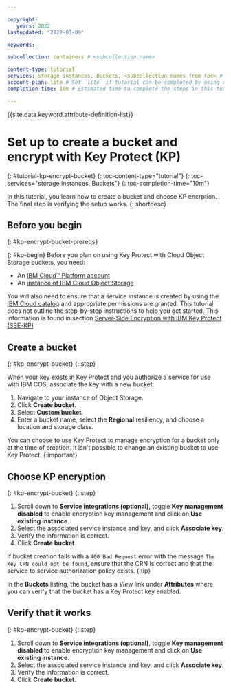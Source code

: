 ```yaml
---

copyright:
   years: 2022
lastupdated: "2022-03-09"

keywords: 

subcollection: containers # <subcollection name>

content-type: tutorial
services: storage instances, Buckets, <subcollection names from toc> # Only if the tutorial includes multiple services. If it only uses your service, don't specify. DO NOT set any platform subcollections. 
account-plan: lite # Set `lite` if tutorial can be completed by using only Lite plan services; Set `paid` if the tutorial requires a pay-go or subscription versions of plans for the service
completion-time: 10m # Estimated time to complete the steps in this tutorial. Minute values are supported up to 90 minutes. Whole hours are also supported; for example: 2h

---
```


{{site.data.keyword.attribute-definition-list}}

<!-- The title of your tutorial should be in active voice and and start with a verb. If you include product names, makes sure to use the non-trademarked short version keyref. -->
<!-- Make sure each H1/H2/H3/etc. heading is _unique_ to your tutorial by adding a short but human-readable identifier. For example, instead of just "#overview", use "#cd-kube-overview" -->

# Set up to create a bucket and encrypt with Key Protect (KP)
{: #tutorial-kp-encrypt-bucket}
{: toc-content-type="tutorial"} <!-- Always use this value -->
{: toc-services="storage instances, Buckets"} <!-- Only if multi-service - use same values from services metadata above-->
{: toc-completion-time="10m"} <!-- Use same value from completion-time metadata above-->

<!-- The short description should be a single, concise paragraph that contains one or two sentences and no more than 50 words. Briefly mention what the user's learning goal is and include the following SEO keywords in the title short description: IBM Cloud, ServiceName, tutorial.--> 

In this tutorial, you learn how to create a bucket and choose KP encrption.  The final step is verifying the setup works. 
{: shortdesc}

<!-- It's recommended to include an architectural diagram that shows how the services that are used in this tutorial interact. SVG is the recommended format. If you include a diagram, include a brief text-based description of the workflow shown in the diagram, using active voice to describe the workflow. This makes the content more searchable and improves accessibility. -->

<!-- [Architectural diagram](images/image.svg)
{: figure caption="Figure 1. A diagram that shows the architecture for my tutorial."}

The pipeline that you create has the following architecture:
1. Create a bucket
1. Choose KP encryption
1. Verify that it works-->

## Before you begin
{: #kp-encrypt-bucket-prereqs}

<!-- List any access, setup, or knowledge that the user must have before they start the tutorial. Be sure to link to any related documentation or resources to help the user complete these prerequisites.-->

<!-- Note: Currently no format for checkboxes. Let's check with design if required for first pass -->

{: #kp-begin}
Before you plan on using Key Protect with Cloud Object Storage buckets, you need:

- An [IBM Cloud™ Platform account](http://cloud.ibm.com/)
- An [instance of IBM Cloud Object Storage](http://cloud.ibm.com/catalog/services/cloud-object-storage)

You will also need to ensure that a service instance is created by using the [IBM Cloud catalog](https://cloud.ibm.com/catalog) and appropriate permissions are granted. This tutorial does not outline the step-by-step instructions to help you get started.  This information is found in section  [Server-Side Encryption with IBM Key Protect (SSE-KP)](https://cloud.ibm.com/docs/cloud-object-storage?topic=cloud-object-storage-kp)

<!-- For each step in your tutorial, add an H2 section. The title should be task-oriented and descriptive. If you find your tutorial going over 9 steps, consider whether your substeps can be grouped differently or whether your tutorial should be a multi-part series. -->

## Create a bucket
{: #kp-encrypt-bucket}
{: step}

When your key exists in Key Protect and you authorize a service for use with IBM COS, associate the key with a new bucket:

1. Navigate to your instance of Object Storage.
2. Click **Create bucket**.
3. Select **Custom bucket**.
3. Enter a bucket name, select the **Regional** resiliency, and choose a location and storage class.

You can choose to use Key Protect to manage encryption for a bucket only at the time of creation. It isn't possible to change an existing bucket to use Key Protect.
{:important}

## Choose KP encryption
{: #kp-encrypt-bucket}
{: step}
1. Scroll down to **Service integrations (optional)**, toggle **Key management disabled** to enable encryption key management and click on **Use existing instance**.
2. Select the associated service instance and key, and click **Associate key**.
3. Verify the information is correct.
3. Click **Create bucket**.

If bucket creation fails with a `400 Bad Request` error with the message `The Key CRN could not be found`, ensure that the CRN is correct and that the service to service authorization policy exists.
{:tip}

In the **Buckets** listing, the bucket has a _View_ link under **Attributes** where you can verify that the bucket has a Key Protect key enabled.

## Verify that it works
{: #kp-encrypt-bucket}
{: step}
1. Scroll down to **Service integrations (optional)**, toggle **Key management disabled** to enable encryption key management and click on **Use existing instance**.
2. Select the associated service instance and key, and click **Associate key**.
3. Verify the information is correct.
3. Click **Create bucket**.

<!-- Introduce each major step with a description of what it will accomplish. If there are sequential substeps, use an ordered list for each substep. Don't include the step number. -->

<!-- For commands, introduce the command in a sentence first. Then surround what the user must enter in the command prompt with three backticks, and set the programming language if it applies. After the code block, add a {: pre} attribute to add a $ before the command and a copy link. --> 


